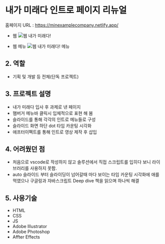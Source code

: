 # 내가 미래다 인트로 페이지 리뉴얼

홈페이지 URL : https://minexamplecompany.netlify.app/

* 웹
![웹 내가 미래다!](https://user-images.githubusercontent.com/89256060/159913404-f0a4bef1-890d-4a50-b448-c5f3d39982ed.JPG)

* 웹 메뉴
![웹 내가 미래다! 메뉴](https://user-images.githubusercontent.com/89256060/159913400-041aa084-15ea-4bdc-a5e4-66ada2879184.JPG)

## 2. 역할
* 기획 및 개발 등 전체(단독 프로젝트)

## 3. 프로젝트 설명

* 내가 미래다 입사 후 과제로 낸 페이지
* 햄버거 메뉴바 클릭시 입체적으로 표현 해 봄
* 슬라이드를 통해 각각의 인트로 메뉴들로 구성
* 슬라이드 화면 하단 dot 타임 카운팅 시각화
* 애프터이펙트를 통해 인트로 영상 제작 후 삽입

## 4. 어려웠던 점
* 처음으로 vscode로 작성하지 않고 솔루션에서 직접 스크립트를 입히다 보니 라이브러리를 사용하지 못함.
* auto 슬라이드 부터 슬라이딩이 넘어갈때 마다 보이는 타임 카운팅 시각화에 애를 먹였으나 구글링과 자바스크립트 Deep dive 책을 읽으며 하나씩 해결

## 5. 사용기술
* HTML
* CSS
* JS
* Adobe Illustrator
* Adobe Photoshop
* Affter Effects


